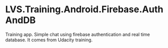 # LVS.Training.Android.Firebase.AuthAndDB
Training app. Simple chat using firebase authentication and real time database. It comes from Udacity training.
